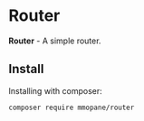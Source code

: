 # Router

**Router** - A simple router.

## Install
Installing with composer:
```
composer require mmopane/router
```